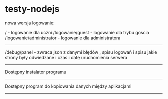 # testy-nodejs

nowa wersja
logowanie:

/ - logowanie dla uczni
/logowanie/guest - logowanie dla trybu goscia
/logowanie/administrator - logowanie dla administratora
__________________________________________________________
/debug/panel - zwraca json z danymi błędów , spisu logowań i spisu jakie strony były odwiedzane i czas i datę uruchomienia serwera

_______________________________________________________________________________________________________________________________________

Dostępny instalator programu
_________________________________________________________________________________________________________________________________________
Dostępny program do kopiowania danych między aplikacjami
________________________________________________________________________________________________________________________________________

